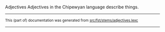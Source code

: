 Adjectives
Adjectives in the Chipewyan language describe things.

* * *

<small>This (part of) documentation was generated from [src/fst/stems/adjectives.lexc](https://github.com/giellalt/lang-chp/blob/main/src/fst/stems/adjectives.lexc)</small>

---

